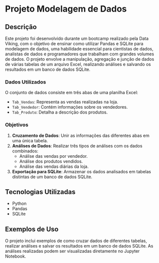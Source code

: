 # Projeto Modelagem de Dados

## Descrição
Este projeto foi desenvolvido durante um bootcamp realizado pela Data Viking, com o objetivo de ensinar como utilizar Pandas e SQLite para modelagem de dados, uma habilidade essencial para cientistas de dados, analistas de dados e programadores que trabalham com grandes volumes de dados. O projeto envolve a manipulação, agregação e junção de dados de várias tabelas de um arquivo Excel, realizando análises e salvando os resultados em um banco de dados SQLite.

### Dados Utilizados
O conjunto de dados consiste em três abas de uma planilha Excel:
- `Tab_Vendas`: Representa as vendas realizadas na loja.
- `Tab_Vendedor`: Contém informações sobre os vendedores.
- `Tab_Produto`: Detalha a descrição dos produtos.

### Objetivos
1. **Cruzamento de Dados**: Unir as informações das diferentes abas em uma única tabela.
2. **Análises de Dados**: Realizar três tipos de análises com os dados combinados:
   - Análise das vendas por vendedor.
   - Análise dos produtos vendidos.
   - Análise das vendas diárias da loja.
3. **Exportação para SQLite**: Armazenar os dados analisados em tabelas distintas de um banco de dados SQLite.

## Tecnologias Utilizadas
- Python
- Pandas
- SQLite

## Exemplos de Uso
O projeto inclui exemplos de como cruzar dados de diferentes tabelas, realizar análises e salvar os resultados em um banco de dados SQLite. As análises realizadas podem ser visualizadas diretamente no Jupyter Notebook.
